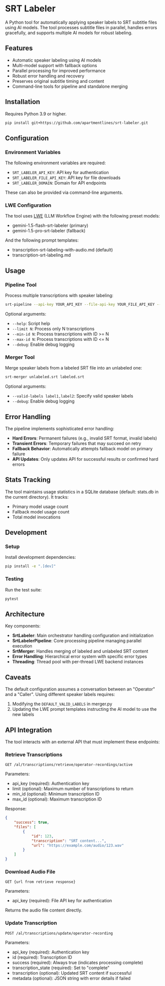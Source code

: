 
# SRT Labeler

A Python tool for automatically applying speaker labels to SRT subtitle files using AI models. The tool processes subtitle files in parallel, handles errors gracefully, and supports multiple AI models for robust labeling.

## Features

- Automatic speaker labeling using AI models
- Multi-model support with fallback options
- Parallel processing for improved performance
- Robust error handling and recovery
- Preserves original subtitle timing and content
- Command-line tools for pipeline and standalone merging

## Installation

Requires Python 3.9 or higher.

```bash
pip install git+https://github.com/apartmentlines/srt-labeler.git
```

## Configuration

### Environment Variables

The following environment variables are required:

- `SRT_LABELER_API_KEY`: API key for authentication
- `SRT_LABELER_FILE_API_KEY`: API key for file downloads
- `SRT_LABELER_DOMAIN`: Domain for API endpoints

These can also be provided via command-line arguments.

### LWE Configuration

The tool uses [LWE](https://github.com/llm-workflow-engine/llm-workflow-engine) (LLM Workflow Engine) with the following preset models:

- gemini-1.5-flash-srt-labeler (primary)
- gemini-1.5-pro-srt-labeler (fallback)

And the following prompt templates:

- transcription-srt-labeling-with-audio.md (default)
- transcription-srt-labeling.md

## Usage

### Pipeline Tool

Process multiple transcriptions with speaker labeling:

```bash
srt-pipeline --api-key YOUR_API_KEY --file-api-key YOUR_FILE_API_KEY --domain your.domain.com
```

Optional arguments:
- `--help`: Script help
- `--limit N`: Process only N transcriptions
- `--min-id N`: Process transcriptions with ID >= N
- `--max-id N`: Process transcriptions with ID <= N
- `--debug`: Enable debug logging

### Merger Tool

Merge speaker labels from a labeled SRT file into an unlabeled one:

```bash
srt-merger unlabeled.srt labeled.srt
```

Optional arguments:
- `--valid-labels label1,label2`: Specify valid speaker labels
- `--debug`: Enable debug logging

## Error Handling

The pipeline implements sophisticated error handling:

- **Hard Errors**: Permanent failures (e.g., invalid SRT format, invalid labels)
- **Transient Errors**: Temporary failures that may succeed on retry
- **Fallback Behavior**: Automatically attempts fallback model on primary failure
- **API Updates**: Only updates API for successful results or confirmed hard errors

## Stats Tracking

The tool maintains usage statistics in a SQLite database (default: stats.db in the current directory). It tracks:
- Primary model usage count
- Fallback model usage count
- Total model invocations

## Development

### Setup

Install development dependencies:

```bash
pip install -e ".[dev]"
```

### Testing

Run the test suite:

```bash
pytest
```

## Architecture

Key components:

- **SrtLabeler**: Main orchestrator handling configuration and initialization
- **SrtLabelerPipeline**: Core processing pipeline managing parallel execution
- **SrtMerger**: Handles merging of labeled and unlabeled SRT content
- **Error Handling**: Hierarchical error system with specific error types
- **Threading**: Thread pool with per-thread LWE backend instances

## Caveats

The default configuration assumes a conversation between an "Operator" and a "Caller". Using different speaker labels requires:

1. Modifying the `DEFAULT_VALID_LABELS` in merger.py
2. Updating the LWE prompt templates instructing the AI model to use the new labels

## API Integration

The tool interacts with an external API that must implement these endpoints:

### Retrieve Transcriptions
```
GET /al/transcriptions/retrieve/operator-recordings/active
```
Parameters:
- api_key (required): Authentication key
- limit (optional): Maximum number of transcriptions to return
- min_id (optional): Minimum transcription ID
- max_id (optional): Maximum transcription ID

Response:
```json
{
    "success": true,
    "files": [
        {
            "id": 123,
            "transcription": "SRT content...",
            "url": "https://example.com/audio/123.wav"
        }
    ]
}
```

### Download Audio File
```
GET {url from retrieve response}
```
Parameters:
- api_key (required): File API key for authentication

Returns the audio file content directly.

### Update Transcription
```
POST /al/transcriptions/update/operator-recording
```
Parameters:
- api_key (required): Authentication key
- id (required): Transcription ID
- success (required): Always true (indicates processing complete)
- transcription_state (required): Set to "complete"
- transcription (optional): Updated SRT content if successful
- metadata (optional): JSON string with error details if failed
